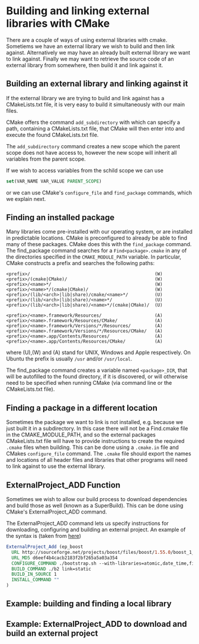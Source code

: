 # Building and linking external libraries with CMake

There are a couple of ways of using external libraries with cmake.
Sometiems we have an external library we wish to build and then link against.
Alternatively we may have an already built external library we want to link against.
Finally we may want to retrieve the source code of an external library from
somewhere, then build it and link against it.

## Building an external library and linking against it
If the external library we are trying to build and link against has a CMakeLists.txt
file, it is very easy to build it simultaneously with our main files.

CMake offers the command `add_subdirectory` with which can specify a path,
containing a CMakeLists.txt file, that CMake will then enter into and execute
the found CMakeLists.txt file.

The `add_subdirectory` command creates a new scope which the parent scope
does not have access to, however the new scope will inherit all variables
from the parent scope.

If we wish to access variables from the schild scope we can use
```cmake
set(VAR_NAME VAR_VALUE PARENT_SCOPE)
```
or we can use CMake's `configure_file` and `find_package` commands, which we
explain next.

## Finding an installed package

Many libraries come pre-installed with our operating system, or are installed
in predictable locations. CMake is preconfigured to already be able to find
many of these packages. CMake does this with the `find_package` command.
The find_package command searches for a `Find<package>.cmake` in any of the
directories specified in the `CMAKE_MODULE_PATH` variable. In particular,
CMake constructs a prefix and searches the following paths:
```
<prefix>/                                               (W)
<prefix>/(cmake|CMake)/                                 (W)
<prefix>/<name>*/                                       (W)
<prefix>/<name>*/(cmake|CMake)/                         (W)
<prefix>/(lib/<arch>|lib|share)/cmake/<name>*/          (U)
<prefix>/(lib/<arch>|lib|share)/<name>*/                (U)
<prefix>/(lib/<arch>|lib|share)/<name>*/(cmake|CMake)/  (U)

<prefix>/<name>.framework/Resources/                    (A)
<prefix>/<name>.framework/Resources/CMake/              (A)
<prefix>/<name>.framework/Versions/*/Resources/         (A)
<prefix>/<name>.framework/Versions/*/Resources/CMake/   (A)
<prefix>/<name>.app/Contents/Resources/                 (A)
<prefix>/<name>.app/Contents/Resources/CMake/           (A)
```
where (U),(W) and (A) stand for UNIX, Windows and Apple respectively.
On Ubuntu the prefix is usually `/usr` and/or `/usr/local`.

The find_package command creates a variable named `<package>_DIR`, that will
be autofilled to the found directory, if it is discovered, or will otherwise
need to be specified when running CMake (via command line or the CMakeLists.txt file).

## Finding a package in a different location

Sometimes the package we want to link is not installed, e.g. because we just built
it in a subdirectory. In this case there will not be a Find<package>.cmake file
in the CMAKE_MODULE_PATH, and so the external packages CMakeLists.txt file will
have to provide instructions to create the required `.cmake` files when building.
This can be done using a `.cmake.in` file and CMakes `configure_file` command.
The `.cmake` file should export the names and locations of all header files and
libraries that other programs will need to link against to use the external library.

## ExternalProject_ADD Function
Sometimes we wish to allow our build process to download dependencies and build
those as well (known as a SuperBuild). This can be done using CMake's ExternalProject_ADD
command.

The ExternalProject_ADD command lets us specify instructions for downloading,
configuring and building an external project. An example of the syntax is (taken from
  [here](https://github.com/Sarcasm/cmake-superbuild))
```cmake
ExternalProject_Add (ep_boost
  URL http://sourceforge.net/projects/boost/files/boost/1.55.0/boost_1_55_0.tar.bz2/download
  URL_MD5 d6eef4b4cacb2183f2bf265a5a03a354
  CONFIGURE_COMMAND ./bootstrap.sh --with-libraries=atomic,date_time,filesystem,program_options,system,thread
  BUILD_COMMAND ./b2 link=static
  BUILD_IN_SOURCE 1
  INSTALL_COMMAND ""
)
```
## Example: building and finding a local library

## Example: ExternalProject_ADD to download and build an external project
